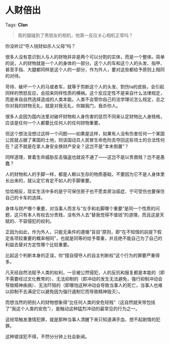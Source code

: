 # 人财倍出

Tags: **Clan**

> 我的腿磕到了男朋友的相机，他第一反应关心相机正常吗？



你没听过“夺人钱财如杀人父母”吗？

很多人没有意识到人与人的财物并非是两个可以分割的实体，而是一个整体。简单的说，人的财物就是一个人的身体的一部分。这个人的车和这个人的头发、指甲、甚至手指、大腿都同样是这个人的一部分，作为外人，要对这些都给予原则上相同的对待。

苛待、破坏一个人的马或者车，就等于剪断这个人的头发、割伤ta的皮肤，会引起同样的愤怒反应，会招来同样性质的横祸。这个反应定性不是来自什么法律规定，而是来自自然选择造成的人类本能。人类不会管你自己的法学理论怎么规定，总之你对我的财物无礼，就是对我无礼，你踹我门，我杀你人。

很多人会因为国内法里对破坏财物和人身伤害的惩罚不同来认定财物比人身贱格，应该是任何一个人都要比任何人的任何财物重要。

但这个想法没想过这样一个问题——如果是这样，如果有人没有伤害任何一个某国公民就占据了某国的土地，则该国动员人民冒生命危险去夺回这些领土的合法性何在？这不就是在拿人身安全换财产安全？这岂不是“本末倒置”？

同样道理，冒着生命威胁反击强盗也就说不通了——这岂不是以贵救贱？岂不是愚蠢？

人的财物和人的手脚一样，都是人赖以生存的物质基础，不要因为它不是人身体里长出来的，就认定它肯定不如人的手脚重要。

恰恰相反，现实生活中多的是宁可保住房子也不愿卖房治癌症、宁可受伤也要保住自己的卡车的选择。

身体与财产哪个重要，对当事人而言与“左手和右脚哪个重要”是同一个性质的问题，这只有本人有权去分贵贱，没有外人去“替我觉得不值钱”的道理，而且这是天赋的、不容侵犯的权利。

正因为如此，作为外人，只能无条件的遵循“盲目”原则，即“在不知情的前提下假定各项较重要的概率相同”，也就是同等的给予尊重，并且绝不能自己为了自己的利益去替对方定性哪个比较重要。

比起这个判断本身的正误，你“擅自侵夺人的自主判断权”这个行为的罪要严重得多。

凡天经自然法赋予人类的权利，一旦被公然侵犯，人的反抗和报复都是本能的（即不需要经过文化教育的）、无法抑制的（即冲动的发生无法避免，强行抑制冲动会导致精神疾病）、无法吓阻的（即哪怕这种冲动会导致当事人的死亡，当事人也难以抑制不去满足它以避免因为强行遏制它而导致精神毁灭）。

而想当然的把别人的财物想象得“比任何人类的安危轻贱”（这自然就夹带包括了“我这个人类的安危”），是触动这种猛烈冲动的最常见的行为之一。

这经常触发激情犯罪，就是那种当事人清醒下来只知道满手血、想不起剧情的犯罪。

这种错误犯不得，不然分分钟上社会新闻。



